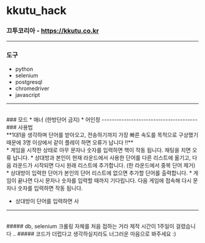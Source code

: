 # kkutu_hack

### 끄투코리아 - https://kkutu.co.kr

---------------------------------------
     
### 도구
 * python
 * selenium
 * postgresql
 * chromedriver
 * javascript   
---------------------------------------
<br>
### 모드
* 매너 (한방단어 금지)
* 어인정   
---------------------------------------
### 사용법 
<br>
**1대1을 생각하며 단어를 받아오고, 전송하기까지 가장 빠른 속도를 목적으로 구상했기 때문에 3명 이상에서 같이 플레이 하면 오류가 납니다 !!**<br>
* 게임을 시작한 상태로 아무 문자나 숫자를 입력하면 핵이 작동 됩니다. 채팅을 치면 오류 납니다.
* 상대방과 본인이 현재 라운드에서 사용한 단어를 다른 리스트에 옮기고, 다음 라운드가 시작되면 다시 원래 리스트에 추가합니다. (한 라운드에서 중복 단어 제거)
* 상대방이 입력한 단어가 본인의 단어 리스트에 없으면 추가할 단어를 출력합니다.
* 게임이 끝나면 다시 문자나 숫자를 입력할 때까지 기다립니다. 다음 게임에 접속해 다시 문자나 숫자를 입력하면 작동 됩니다.

* 상대방이 단어를 입력하면 사

---------------------------------------
<br>
##### db, selenium 크롤링 자체를 처음 접하는 거라 제작 시간이 1주일이 걸렸습니다 .. 
##### 코드가 더럽다고 생각하실지라도 너그러운 마음으로 봐주세요 :)
